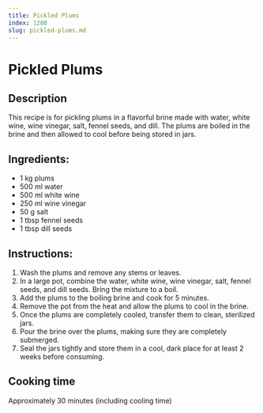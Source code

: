 ```yaml
---
title: Pickled Plums
index: 1280
slug: pickled-plums.md
---
```


# Pickled Plums

## Description
This recipe is for pickling plums in a flavorful brine made with water, white wine, wine vinegar, salt, fennel seeds, and dill. The plums are boiled in the brine and then allowed to cool before being stored in jars.

## Ingredients:
- 1 kg plums
- 500 ml water
- 500 ml white wine
- 250 ml wine vinegar
- 50 g salt
- 1 tbsp fennel seeds
- 1 tbsp dill seeds

## Instructions:
1. Wash the plums and remove any stems or leaves.
2. In a large pot, combine the water, white wine, wine vinegar, salt, fennel seeds, and dill seeds. Bring the mixture to a boil.
3. Add the plums to the boiling brine and cook for 5 minutes.
4. Remove the pot from the heat and allow the plums to cool in the brine.
5. Once the plums are completely cooled, transfer them to clean, sterilized jars.
6. Pour the brine over the plums, making sure they are completely submerged.
7. Seal the jars tightly and store them in a cool, dark place for at least 2 weeks before consuming.

## Cooking time
Approximately 30 minutes (including cooling time)